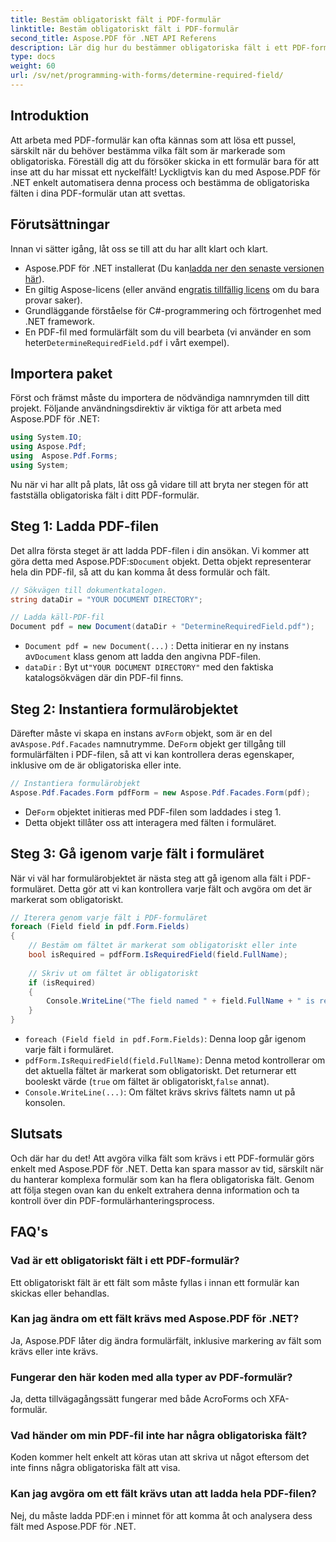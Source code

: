 ```yaml
---
title: Bestäm obligatoriskt fält i PDF-formulär
linktitle: Bestäm obligatoriskt fält i PDF-formulär
second_title: Aspose.PDF för .NET API Referens
description: Lär dig hur du bestämmer obligatoriska fält i ett PDF-formulär med Aspose.PDF för .NET. Vår steg-för-steg-guide förenklar formulärhanteringen och förbättrar ditt PDF-automatiseringsarbetsflöde.
type: docs
weight: 60
url: /sv/net/programming-with-forms/determine-required-field/
---
```

## Introduktion

Att arbeta med PDF-formulär kan ofta kännas som att lösa ett pussel, särskilt när du behöver bestämma vilka fält som är markerade som obligatoriska. Föreställ dig att du försöker skicka in ett formulär bara för att inse att du har missat ett nyckelfält! Lyckligtvis kan du med Aspose.PDF för .NET enkelt automatisera denna process och bestämma de obligatoriska fälten i dina PDF-formulär utan att svettas. 

## Förutsättningar

Innan vi sätter igång, låt oss se till att du har allt klart och klart.

-  Aspose.PDF för .NET installerat (Du kan[ladda ner den senaste versionen här](https://releases.aspose.com/pdf/net/)).
-  En giltig Aspose-licens (eller använd en[gratis tillfällig licens](https://purchase.aspose.com/temporary-license/) om du bara provar saker).
- Grundläggande förståelse för C#-programmering och förtrogenhet med .NET framework.
-  En PDF-fil med formulärfält som du vill bearbeta (vi använder en som heter`DetermineRequiredField.pdf` i vårt exempel).

## Importera paket

Först och främst måste du importera de nödvändiga namnrymden till ditt projekt. Följande användningsdirektiv är viktiga för att arbeta med Aspose.PDF för .NET:

```csharp
using System.IO;
using Aspose.Pdf;
using  Aspose.Pdf.Forms;
using System;
```

Nu när vi har allt på plats, låt oss gå vidare till att bryta ner stegen för att fastställa obligatoriska fält i ditt PDF-formulär.

## Steg 1: Ladda PDF-filen

 Det allra första steget är att ladda PDF-filen i din ansökan. Vi kommer att göra detta med Aspose.PDF:s`Document` objekt. Detta objekt representerar hela din PDF-fil, så att du kan komma åt dess formulär och fält.

```csharp
// Sökvägen till dokumentkatalogen.
string dataDir = "YOUR DOCUMENT DIRECTORY";

// Ladda käll-PDF-fil
Document pdf = new Document(dataDir + "DetermineRequiredField.pdf");
```

- `Document pdf = new Document(...)` : Detta initierar en ny instans av`Document` klass genom att ladda den angivna PDF-filen.
- `dataDir` : Byt ut`"YOUR DOCUMENT DIRECTORY"` med den faktiska katalogsökvägen där din PDF-fil finns.

## Steg 2: Instantiera formulärobjektet

 Därefter måste vi skapa en instans av`Form` objekt, som är en del av`Aspose.Pdf.Facades` namnutrymme. De`Form` objekt ger tillgång till formulärfälten i PDF-filen, så att vi kan kontrollera deras egenskaper, inklusive om de är obligatoriska eller inte.

```csharp
// Instantiera formulärobjekt
Aspose.Pdf.Facades.Form pdfForm = new Aspose.Pdf.Facades.Form(pdf);
```

-  De`Form` objektet initieras med PDF-filen som laddades i steg 1.
- Detta objekt tillåter oss att interagera med fälten i formuläret.

## Steg 3: Gå igenom varje fält i formuläret

När vi väl har formulärobjektet är nästa steg att gå igenom alla fält i PDF-formuläret. Detta gör att vi kan kontrollera varje fält och avgöra om det är markerat som obligatoriskt.

```csharp
// Iterera genom varje fält i PDF-formuläret
foreach (Field field in pdf.Form.Fields)
{
    // Bestäm om fältet är markerat som obligatoriskt eller inte
    bool isRequired = pdfForm.IsRequiredField(field.FullName);
    
    // Skriv ut om fältet är obligatoriskt
    if (isRequired)
    {
        Console.WriteLine("The field named " + field.FullName + " is required");
    }
}
```

- `foreach (Field field in pdf.Form.Fields)`: Denna loop går igenom varje fält i formuläret.
- `pdfForm.IsRequiredField(field.FullName)`: Denna metod kontrollerar om det aktuella fältet är markerat som obligatoriskt. Det returnerar ett booleskt värde (`true` om fältet är obligatoriskt,`false` annat).
- `Console.WriteLine(...)`: Om fältet krävs skrivs fältets namn ut på konsolen.

## Slutsats

Och där har du det! Att avgöra vilka fält som krävs i ett PDF-formulär görs enkelt med Aspose.PDF för .NET. Detta kan spara massor av tid, särskilt när du hanterar komplexa formulär som kan ha flera obligatoriska fält. Genom att följa stegen ovan kan du enkelt extrahera denna information och ta kontroll över din PDF-formulärhanteringsprocess.

## FAQ's

### Vad är ett obligatoriskt fält i ett PDF-formulär?
Ett obligatoriskt fält är ett fält som måste fyllas i innan ett formulär kan skickas eller behandlas.

### Kan jag ändra om ett fält krävs med Aspose.PDF för .NET?
Ja, Aspose.PDF låter dig ändra formulärfält, inklusive markering av fält som krävs eller inte krävs.

### Fungerar den här koden med alla typer av PDF-formulär?
Ja, detta tillvägagångssätt fungerar med både AcroForms och XFA-formulär.

### Vad händer om min PDF-fil inte har några obligatoriska fält?
Koden kommer helt enkelt att köras utan att skriva ut något eftersom det inte finns några obligatoriska fält att visa.

### Kan jag avgöra om ett fält krävs utan att ladda hela PDF-filen?
Nej, du måste ladda PDF:en i minnet för att komma åt och analysera dess fält med Aspose.PDF för .NET.